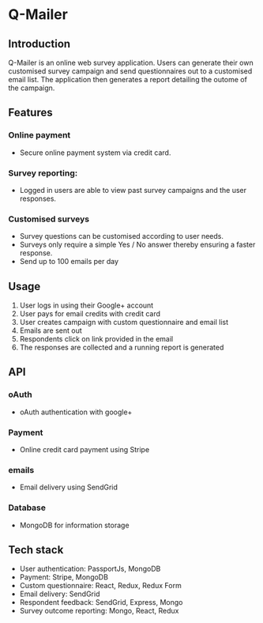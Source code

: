 # Q-Mailer

## Introduction
Q-Mailer is an online web survey application. Users can generate their own customised survey campaign and send questionnaires out to a customised email list. The application then generates a report detailing the outome of the campaign.  


## Features
### Online payment
* Secure online payment system via credit card.

### Survey reporting:
* Logged in users are able to view past survey campaigns and the user responses.

### Customised surveys
* Survey questions can be customised according to user needs.
* Surveys only require a simple Yes / No answer thereby ensuring a faster response.
* Send up to 100 emails per day


## Usage
1. User logs in using their Google+ account
1. User pays for email credits with credit card
1. User creates campaign with custom questionnaire and email list
1. Emails are sent out
1. Respondents click on link provided in the email
1. The responses are collected and a running report is generated



## API
### oAuth
* oAuth authentication with google+

### Payment
* Online credit card payment using Stripe

### emails
* Email delivery using SendGrid

### Database
* MongoDB for information storage




## Tech stack
* User authentication: PassportJs, MongoDB
* Payment: Stripe, MongoDB
* Custom questionnaire: React, Redux, Redux Form
* Email delivery: SendGrid
* Respondent feedback: SendGrid, Express, Mongo
* Survey outcome reporting: Mongo, React, Redux




